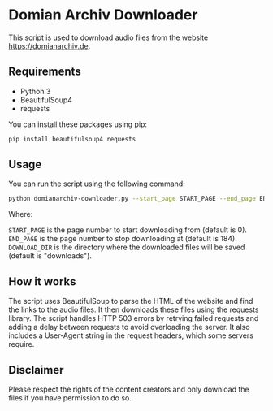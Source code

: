 # Domian Archiv Downloader

This script is used to download audio files from the website <https://domianarchiv.de>.

## Requirements

- Python 3
- BeautifulSoup4
- requests

You can install these packages using pip:

```bash
pip install beautifulsoup4 requests
```

## Usage

You can run the script using the following command:

```bash
python domianarchiv-downloader.py --start_page START_PAGE --end_page END_PAGE --download_dir DOWNLOAD_DIR
```

Where:

`START_PAGE` is the page number to start downloading from (default is 0).
`END_PAGE` is the page number to stop downloading at (default is 184).
`DOWNLOAD_DIR` is the directory where the downloaded files will be saved (default is "downloads").

## How it works

The script uses BeautifulSoup to parse the HTML of the website and find the links to the audio files. It then downloads these files using the requests library. The script handles HTTP 503 errors by retrying failed requests and adding a delay between requests to avoid overloading the server. It also includes a User-Agent string in the request headers, which some servers require.

## Disclaimer

Please respect the rights of the content creators and only download the files if you have permission to do so.
